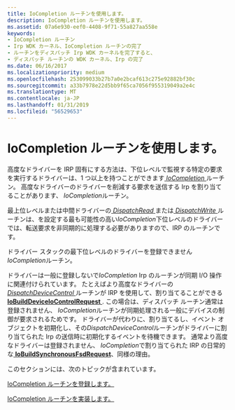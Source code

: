 ```yaml
---
title: IoCompletion ルーチンを使用します。
description: IoCompletion ルーチンを使用します。
ms.assetid: 07a6e930-eef0-4408-9f71-55a827aa558e
keywords:
- IoCompletion ルーチン
- Irp WDK カーネル、IoCompletion ルーチンの完了
- ルーチンをディスパッチ Irp WDK カーネルを完了すると、
- ディスパッチ ルーチンの WDK カーネル、Irp の完了
ms.date: 06/16/2017
ms.localizationpriority: medium
ms.openlocfilehash: 253099033b27b7a0e2bcaf613c275e92882bf30c
ms.sourcegitcommit: a33b7978e22d5bb9f65ca7056f955319049a2e4c
ms.translationtype: MT
ms.contentlocale: ja-JP
ms.lasthandoff: 01/31/2019
ms.locfileid: "56529653"
---
```

# <a name="using-iocompletion-routines"></a>IoCompletion ルーチンを使用します。





高度なドライバーを IRP 固有にする方法は、下位レベルで監視する特定の要求を実行するドライバーは、1 つ以上を持つことができます[ *IoCompletion* ](https://msdn.microsoft.com/library/windows/hardware/ff548354)ルーチン。 高度なドライバーのドライバーを削減する要求を送信する Irp を割り当てることがあります、 *IoCompletion*ルーチン。

最上位レベルまたは中間ドライバーの[ *DispatchRead* ](https://docs.microsoft.com/windows-hardware/drivers/ddi/content/wdm/nc-wdm-driver_dispatch)または[ *DispatchWrite* ](https://docs.microsoft.com/windows-hardware/drivers/ddi/content/wdm/nc-wdm-driver_dispatch)ルーチンは、を設定する最も可能性の高い*IoCompletion*下位レベルのドライバーでは、転送要求を非同期的に処理する必要がありますので、IRP のルーチンです。

ドライバー スタックの最下位レベルのドライバーを登録できません*IoCompletion*ルーチン。

ドライバーは一般に登録しないで*IoCompletion* Irp のルーチンが同期 I/O 操作に関連付けられています。 たとえばより高度なドライバーの[ *DispatchDeviceControl* ](https://docs.microsoft.com/windows-hardware/drivers/ddi/content/wdm/nc-wdm-driver_dispatch)ルーチンが IRP を使用して、割り当てることができる[ **IoBuildDeviceIoControlRequest** ](https://msdn.microsoft.com/library/windows/hardware/ff548318). この場合は、ディスパッチ ルーチン通常は登録されません、 *IoCompletion*ルーチンが同期処理される一般にデバイスの制御が要求されるためです。 ドライバーが代わりに、割り当てるし、イベント オブジェクトを初期化し、その*DispatchDeviceControl*ルーチンがドライバーに割り当てられた Irp の送信時に初期化するイベントを待機できます。 通常より高度なドライバーは登録されません、 *IoCompletion*で割り当てられた IRP の日常的な[ **IoBuildSynchronousFsdRequest**](https://msdn.microsoft.com/library/windows/hardware/ff548330)、同様の理由。

このセクションには、次のトピックが含まれています。

[IoCompletion ルーチンを登録します。](registering-an-iocompletion-routine.md)

[IoCompletion ルーチンを実装します。](implementing-an-iocompletion-routine.md)

 

 




